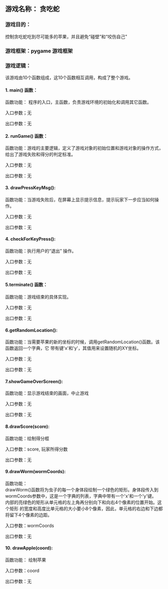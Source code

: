 ## 游戏名称： 贪吃蛇

### 游戏目的：               
控制贪吃蛇吃到尽可能多的苹果，并且避免“碰壁”和“咬伤自己”


### 游戏框架：pygame 游戏框架


### 游戏逻辑：
该游戏由10个函数组成，这10个函数相互调用，构成了整个游戏。


#### 1. main() 函数：

函数功能：
程序的入口，主函数，负责游戏环境的初始化和调用其它函数。

入口参数；无

出口参数：无


#### 2. runGame() 函数：

函数功能：游戏的主要逻辑，定义了游戏对象的初始位置和游戏对象的操作方式，给出了游戏失败和得分的判定标准。

入口参数：无

出口参数：无


#### 3. drawPressKeyMsg():

函数功能：当游戏失败后，在屏幕上显示提示信息，提示玩家下一步应当如何操作。

入口参数：无

出口参数：无


#### 4. checkForKeyPress():

函数功能：执行用户的“退出” 操作。

入口参数：无

出口参数：无

#### 5.terminate() 函数：

函数功能：游戏结束的具体实现。

入口参数：无

出口参数：无

#### 6.getRandomLocation():

函数功能：当需要苹果的新的坐标的时候，调用getRandomLocation()函数。该函数返回一个字典，它 带有键'x'和'y'，其值用来设置随机的XY坐标。

入口参数：无

出口参数：无

#### 7.showGameOverScreen():

函数功能：显示游戏结束的画面，中止游戏

入口参数：无

出口参数：无

#### 8.drawScore(score):

函数功能：绘制得分框

入口参数：score, 玩家所得分数

出口参数：无

#### 9.drawWorm(wormCoords):

函数功能：  
  drawWorm()函数将为虫子的每一个身体段绘制一个绿色的矩形。身体段传入到 wormCoords参数中，这是一个字典的列表，字典中带有一个'x'和一个'y'键。  
  内部的亮绿色的矩形从单元格的左上角再分别向下和向右4个像素的位置开始。这个矩形 的宽度和高度比单元格的大小要小8个像素，因此，单元格的右边和下边都将留下4个像素的边距。

入口参数：wormCoords

出口参数：无

#### 10. drawApple(coord):

函数功能： 绘制苹果

入口参数：coord

出口参数：无

